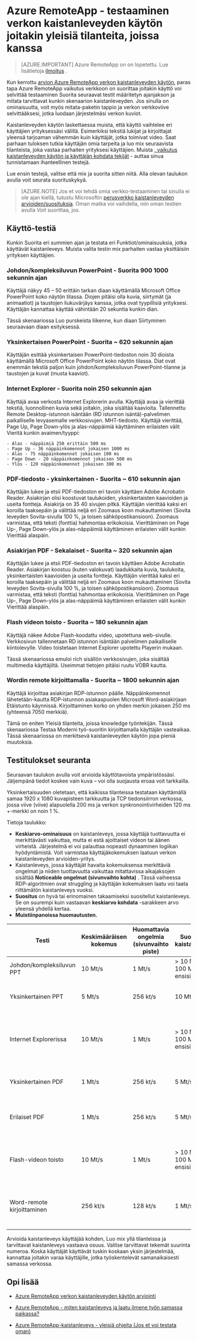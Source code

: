 <properties 
    pageTitle="Azure RemoteApp - testaaminen verkon kaistanleveyden käytön havainnollistetaan Yleisiä tilanteita, jossa | Microsoft Azure"
    description="Katso, miten yleisiä käyttötilanteita, joissa avulla voit selvittää, verkon kaistanleveyden tarpeitasi Azure RemoteApp varten."
    services="remoteapp"
    documentationCenter="" 
    authors="lizap" 
    manager="mbaldwin" />

<tags 
    ms.service="remoteapp" 
    ms.workload="compute" 
    ms.tgt_pltfrm="na" 
    ms.devlang="na" 
    ms.topic="article" 
    ms.date="08/15/2016" 
    ms.author="elizapo" />
    
# <a name="azure-remoteapp---testing-your-network-bandwidth-usage-with-some-common-scenarios"></a>Azure RemoteApp - testaaminen verkon kaistanleveyden käytön joitakin yleisiä tilanteita, joissa kanssa

> [AZURE.IMPORTANT]
> Azure RemoteApp on on lopetettu. Lue lisätietoja [ilmoitus](https://go.microsoft.com/fwlink/?linkid=821148) .

Kun kerrottu [arvion Azure RemoteApp verkon kaistanleveyden käytön](remoteapp-bandwidth.md), paras tapa Azure RemoteApp vaikutus verkkoon on suorittaa joitakin käyttö voi selvittää testaaminen Suorita seuraavat testit määritetyn ajanjakson ja mitata tarvittavat kunkin skenaarion kaistanleveyden. Jos sinulla on ominaisuutta, voit myös mitata-paketin tappio ja verkon verkkoviive selvittääksesi, jotka luodaan järjestelmäsi verkon kuviot.

    
Kaistanleveyden käytön laskettaessa muista, että käyttö vaihtelee eri käyttäjien yrityksessäsi välillä. Esimerkiksi tekstiä lukijat ja kirjoittajat yleensä tarjoaman vähemmän kuin käyttäjät, jotka toimivat video. Saat parhaan tuloksen tutkia käyttäjän omia tarpeita ja luo mix seuraavista tilanteista, joka vastaa parhaiten yrityksesi käyttäjien. Muista [, vaikutus kaistanleveyden käytön ja käyttäjän kohdata tekijät](remoteapp-bandwidthexperience.md) - auttaa sinua tunnistamaan ihanteellinen testejä.

Lue ensin testejä, valitse että mix ja suorita sitten niitä. Alla olevan taulukon avulla voit seurata suorituskykyä.

>[AZURE.NOTE] Jos et voi tehdä omia verkko-testaaminen tai sinulla ei ole ajan kiellä, tutustu Microsoftin [perusverkko kaistanleveyden arvioiden/suosituksia](remoteapp-bandwidthguidelines.md). Oman matka voi vaihdella, niin oman testien avulla *Voit* suorittaa, jos.


## <a name="the-usage-tests"></a>Käyttö-testiä
Kunkin Suorita eri summien ajan ja testata eri Funktiot/ominaisuuksia, jotka käyttävät kaistanleveys. Muista valita testin mix parhaiten vastaa yksittäisiin yrityksen käyttäjien.
 
### <a name="executivecomplex-powerpoint---run-for-900-1000-seconds"></a>Johdon/kompleksiluvun PowerPoint - Suorita 900 1000 sekunnin ajan

Käyttäjä näkyy 45 – 50 erittäin tarkan diaan käyttämällä Microsoft Office PowerPoint koko näytön tilassa. Diojen pitäisi olla kuvia, siirtymät (ja animaatiot) ja taustojen liukuvärjäys kanssa, jotka ovat tyypillisiä yrityksesi. Käyttäjän kannattaa käyttää vähintään 20 sekuntia kunkin dian.
    
Tässä skenaariossa Luo purskeista liikenne, kun diaan Siirtyminen seuraavaan diaan esityksessä.
    
### <a name="simple-powerpoint---run-for-620-seconds"></a>Yksinkertaisen PowerPoint - Suorita ~ 620 sekunnin ajan

Käyttäjän esittää yksinkertaisen PowerPoint-tiedoston noin 30 dioista käyttämällä Microsoft Office PowerPoint koko näytön tilassa. Diat ovat enemmän tekstiä paljon kuin johdon/kompleksiluvun PowerPoint-tilanne ja taustojen ja kuvat (musta kaaviot). 
    
### <a name="internet-explorer---run-for-250-seconds"></a>Internet Explorer - Suorita noin 250 sekunnin ajan

Käyttäjä avaa verkosta Internet Explorerin avulla. Käyttäjä avaa ja vierittää tekstiä, luonnollinen kuvia sekä joitakin, joka sisältää kaavioita. Tallennettu Remote Desktop-istunnon isäntään (RD istunnon isäntä)-palvelimen paikalliselle levyasemalle verkkosivujen. MHT-tiedosto. Käyttäjä vierittää, Page Up, Page Down-ylös ja alas-näppäimiä käyttäminen erilaisten välit Vieritä kunkin avaimen/tyyppi:
    
    - Alas - näppäimiä 250 erittäin 500 ms
    - Page Up - 36 näppäinkomennot jokaisen 1000 ms
    - Alas - 75 näppäinkomennot jokaisen 100 ms
    - Page Down - 20 näppäinkomennot jokaisen 500 ms
    - Ylös - 120 näppäinkomennot jokaisen 300 ms
    
### <a name="pdf-document---simple---run-for-610-seconds"></a>PDF-tiedosto - yksinkertainen - Suorita ~ 610 sekunnin ajan
Käyttäjän lukee ja etsii PDF-tiedoston eri tavoin käyttäen Adobe Acrobatin Reader. Asiakirjan olisi koostuvat taulukoiden, yksinkertaisten kaavioiden ja useita fontteja. Asiakirja on 35 40 sivujen pitkä. Käyttäjän vierittää kaksi eri koroilla taaksepäin ja välittää neljä eri Zoomaus koon mukauttaminen (Sovita leveyden Sovita-sivulla 100 %, ja toisen sähköpostikansioon). Zoomaus varmistaa, että teksti (fonttia) hahmontaa erikokoisia. Vierittäminen on Page Up-, Page Down-ylös ja alas-näppäimiä käyttäminen erilaisten välit kunkin Vierittää alaspäin.

### <a name="pdf-document---mixed---run-for-320-seconds"></a>Asiakirjan PDF - Sekalaiset - Suorita ~ 320 sekunnin ajan
Käyttäjän lukee ja etsii PDF-tiedoston eri tavoin käyttäen Adobe Acrobatin Reader. Asiakirjan koostuu (kuten valokuvat) laadukkaita kuvia, taulukoita, yksinkertaisten kaavioiden ja useita fontteja. Käyttäjän vierittää kaksi eri koroilla taaksepäin ja välittää neljä eri Zoomaus koon mukauttaminen (Sovita leveyden Sovita-sivulla 100 %, ja toisen sähköpostikansioon). Zoomaus varmistaa, että teksti (fonttia) hahmontaa erikokoisia. Vierittäminen on Page Up-, Page Down-ylös ja alas-näppäimiä käyttäminen erilaisten välit kunkin Vierittää alaspäin.

### <a name="flash-video-playback---run-for-180-seconds"></a>Flash videon toisto - Suorita ~ 180 sekunnin ajan
Käyttäjä näkee Adobe Flash-koodattu video, upotettuna web-sivulle. Verkkosivun tallennetaan RD istunnon isäntään palvelimen paikalliselle kiintolevylle. Video toistetaan Internet Explorer upotettu Playerin mukaan.

Tässä skenaariossa emuloi rich sisällön verkkosivujen, joka sisältää multimedia käyttäjiltä. Useimmat tietojen pitäisi ruutu VOBR kautta.

### <a name="word-remote-typing---run-for-1800-seconds"></a>Wordin remote kirjoittamalla - Suorita ~ 1800 sekunnin ajan
Käyttäjä kirjoittaa asiakirjan RDP-istunnon päälle. Näppäinkomennot lähetetään-kautta RDP-istunnon asiakaspuolen Microsoft Word-asiakirjaan Etäistunto käynnissä. Kirjoittaminen korko on yhden merkin jokaisen 250 ms (yhteensä 7050 merkkiä). 

Tämä on eniten Yleisiä tilanteita, joissa knowledge työntekijän. Tässä skenaariossa Testaa Moderni työ-suoritin kirjoittamalla käyttäjän vasteaikaa. Tässä skenaariossa on merkitsevä kaistanleveyden käytön jopa pieniä muutoksia.

## <a name="tracking-the-test-results"></a>Testitulokset seuranta

Seuraavan taulukon avulla voit arvioida käyttötavoista ympäristössäsi. Jäljempänä tiedot koskee vain kuva – voi olla suojausta eroaa voit tarkkailla. 

Yksinkertaisuuden oletetaan, että kaikissa tilanteissa testataan käyttämällä samaa 1920 x 1080 kuvapisteen tarkkuutta ja TCP tiedonsiirron verkossa, jossa viive (viive) alapuolella 200 ms ja verkon synkronointivirheiden 120 ms +-merkki on noin 1 %.

Tietoja taulukko:
- **Keskiarvo-ominaisuus** on kaistanleveys, jossa käyttäjä tuottavuutta ei merkittävästi vaikuttaa, mutta ei estä ajoittaiset videon tai äänen virheistä. Järjestelmä ei voi palauttaa nopeasti dynaaminen logiikan hyödyntämistä. Voit varmistaa käyttäjäkokemuksen laatuun verkon kaistanleveyden arvioiden-yritys.
 - Kaistanleveys, jossa käyttäjät havaita kokemuksensa merkittäviä ongelmat ja niiden tuottavuutta vaikuttaa mitattavissa aikajaksojen sisältää **Noticeable ongelmat (sivunvaihto kohta)** . Tässä vaiheessa RDP-algoritmien ovat struggling ja käyttäjän kokemuksen laatu voi taata riittämätön kaistanleveys vuoksi.
 - **Suositus** on hyvä tai erinomainen takaamiseksi suositellut kaistanleveys. Se on suurempi kuin vastaavan **keskiarvo kohdata** -sarakkeen arvo yleensä yhdellä kertaa.
 - **Muistiinpanoissa huomautusten.**
 
| Testi                  | Keskimääräisen kokemus | Huomattavia ongelmia (sivunvaihto piste) | Suositeltu kaistanleveys | Huomautuksia                                                              |
|-----------------------|--------------------|---------------------------------|-------------------------------|--------------------------------------------------------------------|
| Johdon/kompleksiluvun PPT | 10 Mt/s             | 1 Mt/s                           | > 10 Mt/s, 100 Mt/s ensisijainen    | 1 Mt/s useita animaatioita menetetään                                   |
| Yksinkertainen PPT            | 5 Mt/s              | 256 kt/s                         | 10 Mt/s                        | 256 kt/s diat ladata huomattavia viive                   |
| Internet Explorerissa     | 10 Mt/s             | 1 Mt/s                           | > 10 Mt/s, 100 Mt/s ensisijainen    | Web-videot ovat epätarkalta 1 Mt/s ja katkonainen, nopea vieritys on ongelmia |
| Yksinkertainen PDF            | 1 Mt/s              | 256 kt/s                         | 5 Mt/s                         | 256 kt/s kestää jonkin aikaa sivun lataaminen                       |
| Erilaiset PDF             | 1 Mt/s             | 256 kt/s                         | 5 Mt/s                         | 256 kt/s sivun on huomattavan paljon aikaa lataaminen    |
| Flash-videon toisto  | 10 Mt/s             | 1 Mt/s                           | > 10 Mt/s, 100 Mt/s ensisijainen    | 1 Mt/s video on epätarkka ja jotkin kehykset olevat kohteet poistetaan           |
| Word-remote kirjoittaminen    | 256 kt/s            | 128 kt/s                         | 1 Mt/s                         | 256 kt/s käyttäjä voi olla näppäimen painalluksella välisen ajan             |

Arvioida kaistanleveys käyttäjää kohden, Luo mix yllä tilanteissa ja tarvittavat kaistanleveys vastaava osuus. Valitse tarvittavat tekemät suurinta numeroa. Koska käyttäjät käyttävät tuskin koskaan yksin järjestelmää, kannattaa joitakin varaa käyttäjille, jotka työskentelevät samanaikaisesti samassa verkossa.
     
## <a name="learn-more"></a>Opi lisää
- [Azure RemoteApp verkon kaistanleveyden käytön arviointi](remoteapp-bandwidth.md)

- [Azure RemoteApp - miten kaistanleveys ja laatu ilmene työn samassa paikassa?](remoteapp-bandwidthexperience.md)

- [Azure RemoteApp-kaistanleveys - yleisiä ohjeita (Jos et voi testata oman)](remoteapp-bandwidthguidelines.md)